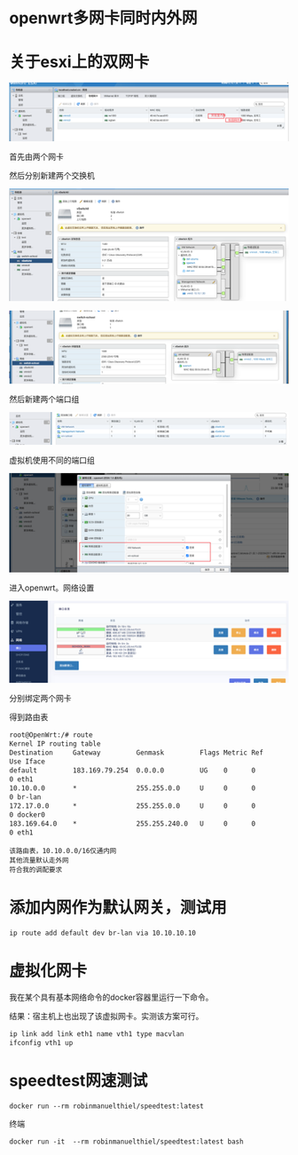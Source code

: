 # openwrt多网卡同时内外网



# 关于esxi上的双网卡

![refs/heads/master/image-20230607170105323](https://raw.githubusercontent.com/kengerlwl/kengerlwl.github.io/refs/heads/master/image/35b2c633405925134851417309e82253/18c82d1a73aa80e23a8db2c3e380c254.png)

首先由两个网卡

然后分别新建两个交换机

![refs/heads/master/image-20230607170145633](https://raw.githubusercontent.com/kengerlwl/kengerlwl.github.io/refs/heads/master/image/35b2c633405925134851417309e82253/c26c673670225c0e0699bff3a796774e.png)



![refs/heads/master/image-20230607170201197](https://raw.githubusercontent.com/kengerlwl/kengerlwl.github.io/refs/heads/master/image/35b2c633405925134851417309e82253/84b711ae77464e99f539d8afa7d3a266.png)

然后新建两个端口组

![refs/heads/master/image-20230607170224050](https://raw.githubusercontent.com/kengerlwl/kengerlwl.github.io/refs/heads/master/image/35b2c633405925134851417309e82253/b395c8f6be551c53b8c76b9e88e8de8d.png)

虚拟机使用不同的端口组

![refs/heads/master/image-20230607170249482](https://raw.githubusercontent.com/kengerlwl/kengerlwl.github.io/refs/heads/master/image/35b2c633405925134851417309e82253/165ee8927e4f3e458d99a0f386e73c1f.png)



进入openwrt。网络设置

![refs/heads/master/image-20230607170322376](https://raw.githubusercontent.com/kengerlwl/kengerlwl.github.io/refs/heads/master/image/35b2c633405925134851417309e82253/12940517f5a6aa47035e407c526ac09a.png)

分别绑定两个网卡

得到路由表

```
root@OpenWrt:/# route
Kernel IP routing table
Destination     Gateway         Genmask         Flags Metric Ref    Use Iface
default         183.169.79.254  0.0.0.0         UG    0      0        0 eth1
10.10.0.0       *               255.255.0.0     U     0      0        0 br-lan
172.17.0.0      *               255.255.0.0     U     0      0        0 docker0
183.169.64.0    *               255.255.240.0   U     0      0        0 eth1

该路由表，10.10.0.0/16仅通内网
其他流量默认走外网
符合我的调配要求
```















# 添加内网作为默认网关，测试用

```
ip route add default dev br-lan via 10.10.10.10
```



# 虚拟化网卡

我在某个具有基本网络命令的docker容器里运行一下命令。

结果：宿主机上也出现了该虚拟网卡。实测该方案可行。

```
ip link add link eth1 name vth1 type macvlan
ifconfig vth1 up
```





# speedtest网速测试

```
docker run --rm robinmanuelthiel/speedtest:latest
```

终端

```
docker run -it  --rm robinmanuelthiel/speedtest:latest bash
```






